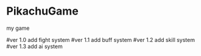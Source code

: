 # PikachuGame
my game

#ver 1.0
add fight system
#ver 1.1
add buff system
#ver 1.2
add skill system
#ver 1.3
add ai system
